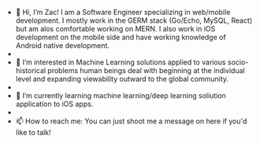 - 👋 Hi, I’m Zac! I am a Software Engineer specializing in web/mobile development.  I mostly work in the GERM stack (Go/Echo, MySQL, React) but am alos comfortable working on MERN.  I also work in iOS development on the mobile side and have working knowledge of Android native development.
- 
- 👀 I’m interested in Machine Learning solutions applied to various socio-historical problems human beings deal with beginning at the individual level and expanding viewability outward to the global community.
- 
- 🌱 I’m currently learning machine learning/deep learning soliution application to iOS apps.
- 
- 📫 How to reach me: You can just shoot me a message on here if you'd like to talk!

